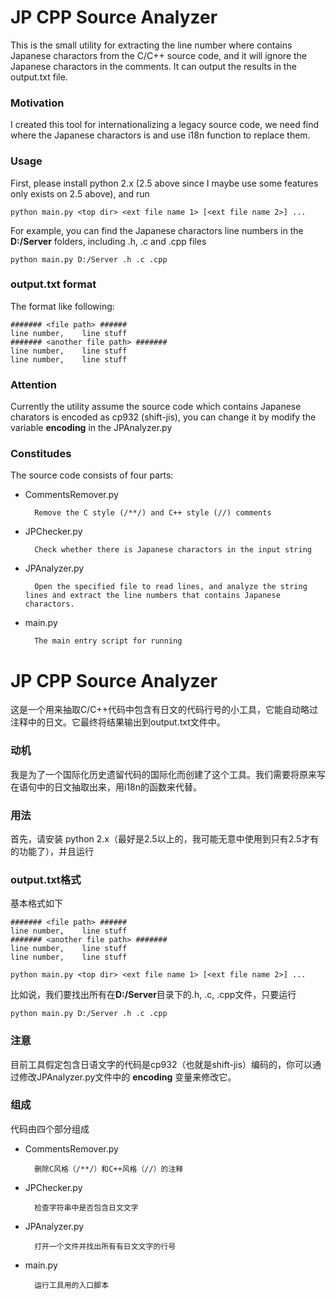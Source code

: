 JP CPP Source Analyzer
======================

This is the small utility for extracting the line number where contains Japanese charactors from the C/C++ source code, and it will ignore the Japanese charactors in the comments. It can output the results in the output.txt file.

### Motivation
I created this tool for internationalizing a legacy source code, we need find where the Japanese charactors is and use i18n function to replace them.

### Usage
First, please install python 2.x (2.5 above since I maybe use some features only exists on 2.5 above), and run

    python main.py <top dir> <ext file name 1> [<ext file name 2>] ...

For example, you can find the Japanese charactors line numbers in the **D:/Server** folders, including .h, .c and .cpp files

    python main.py D:/Server .h .c .cpp

### output.txt format
The format like following:

    ####### <file path> ######
    line number,    line stuff
    ####### <another file path> #######
    line number,    line stuff
    line number,    line stuff

### Attention
Currently the utility assume the source code which contains Japanese charators is encoded as cp932 (shift-jis), you can change it by modify the variable **encoding** in the JPAnalyzer.py

### Constitudes
The source code consists of four parts:

* CommentsRemover.py

        Remove the C style (/**/) and C++ style (//) comments

* JPChecker.py

        Check whether there is Japanese charactors in the input string

* JPAnalyzer.py

        Open the specified file to read lines, and analyze the string lines and extract the line numbers that contains Japanese charactors.

* main.py

        The main entry script for running

JP CPP Source Analyzer
======================

这是一个用来抽取C/C++代码中包含有日文的代码行号的小工具，它能自动略过注释中的日文。它最终将结果输出到output.txt文件中。

### 动机
我是为了一个国际化历史遗留代码的国际化而创建了这个工具。我们需要将原来写在语句中的日文抽取出来，用i18n的函数来代替。

### 用法
首先，请安装 python 2.x（最好是2.5以上的，我可能无意中使用到只有2.5才有的功能了），并且运行

### output.txt格式
基本格式如下

    ####### <file path> ######
    line number,    line stuff
    ####### <another file path> #######
    line number,    line stuff
    line number,    line stuff

    python main.py <top dir> <ext file name 1> [<ext file name 2>] ...

比如说，我们要找出所有在**D:/Server**目录下的.h, .c, .cpp文件，只要运行

    python main.py D:/Server .h .c .cpp

### 注意
目前工具假定包含日语文字的代码是cp932（也就是shift-jis）编码的，你可以通过修改JPAnalyzer.py文件中的 **encoding** 变量来修改它。

### 组成
代码由四个部分组成

* CommentsRemover.py

        删除C风格（/**/）和C++风格（//）的注释

* JPChecker.py

        检查字符串中是否包含日文文字

* JPAnalyzer.py

        打开一个文件并找出所有有日文文字的行号

* main.py

        运行工具用的入口脚本

